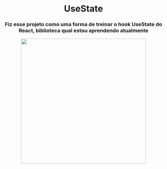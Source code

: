 <h1 align=center> UseState </h1>

<h3 align=center> Fiz esse projeto como uma forma de treinar o hook UseState do React, biblioteca qual estou aprendendo atualmente  </h3>
  
<p align=center>
  <img height="400" src="https://user-images.githubusercontent.com/80493617/178156019-5ad3742e-3a97-4d0d-93af-3e7d94d398a6.gif">
</p>

